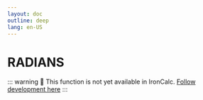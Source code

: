 ```yaml
---
layout: doc
outline: deep
lang: en-US
---
```


# RADIANS

::: warning
🚧 This function is not yet available in IronCalc.
[Follow development here](https://github.com/ironcalc/IronCalc/labels/Functions)
:::